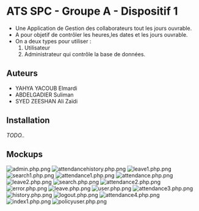 # ATS SPC - Groupe A - Dispositif 1

- Une Application de Gestion des collaborateurs tout les jours ouvrable.
- A pour objetif de contrôler les heures,les dates et les jours ouvrable.
- On a deux types pour utiliser :
  1. Utilisateur
  2. Administrateur qui contrôle la base de données.

## Auteurs

- YAHYA YACOUB Elmardi
- ABDELGADIER Suliman
- SYED ZEESHAN Ali Zaïdi

## Installation

_TODO.._

## Mockups

![admin.php.png ](mockups/admin.php.png )
![attendancehistory.php.png ](mockups/attendancehistory.php.png )
![leave1.php.png ](mockups/leave1.php.png )
![search1.php.png](mockups/search1.php.png)
![attendance1.php.png ](mockups/attendance1.php.png )
![attendance.php.png ](mockups/attendance.php.png )
![leave2.php.png ](mockups/leave2.php.png )
![search.php.png](mockups/search.php.png)
![attendance2.php.png ](mockups/attendance2.php.png )
![error.php.png ](mockups/error.php.png )
![leave.php.png ](mockups/leave.php.png )
![user.php.png](mockups/user.php.png)
![attendance3.php.png ](mockups/attendance3.php.png )
![history.php.png ](mockups/history.php.png )
![logout.php.png](mockups/logout.php.png)
![attendance4.php.png ](mockups/attendance4.php.png )
![index1.php.png ](mockups/index1.php.png )
![policyuser.php.png](mockups/policyuser.php.png)
